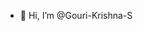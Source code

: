 - 👋 Hi, I’m @Gouri-Krishna-S


<!---
Gouri-Krishna-S/Gouri-Krishna-S is a ✨ special ✨ repository because its `README.md` (this file) appears on your GitHub profile.
You can click the Preview link to take a look at your changes.
--->
